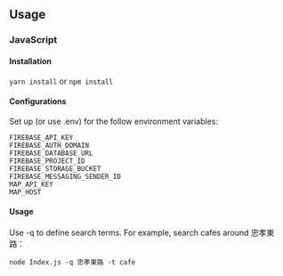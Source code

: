 ## Usage

### JavaScript

#### Installation

`yarn install` or `npm install`

#### Configurations

Set up (or use .env) for the follow environment variables:

```
FIREBASE_API_KEY
FIREBASE_AUTH_DOMAIN
FIREBASE_DATABASE_URL
FIREBASE_PROJECT_ID
FIREBASE_STORAGE_BUCKET
FIREBASE_MESSAGING_SENDER_ID
MAP_API_KEY
MAP_HOST
```

#### Usage

Use -q to define search terms.
For example, search cafes around 忠孝東路：

```
node Index.js -q 忠孝東路 -t cafe
```
